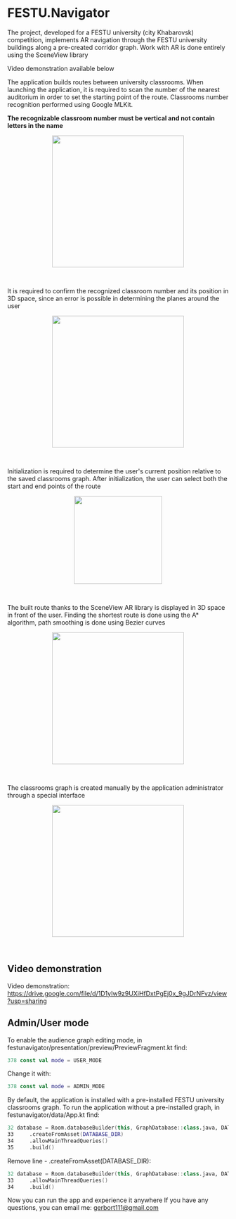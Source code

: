 # FESTU.Navigator


The project, developed for a FESTU university (city Khabarovsk) competition, implements AR navigation through the FESTU university buildings along a pre-created corridor graph. 
Work with AR is done entirely using the SceneView library

Video demonstration available below

The application builds routes between university classrooms. When launching the application, it is required to scan the number of the nearest auditorium in order to set the starting point of the route. 
Classrooms number recognition performed using Google MLKit. 

**The recognizable classroom number must be vertical and not contain letters in the name**

<p align="middle">
  <img src="https://user-images.githubusercontent.com/35885530/179328286-371043fc-a101-46d3-a3da-b1d2885b9ee4.png" width="300" />
</p>

<br>

It is required to confirm the recognized classroom number and its position in 3D space, since an error is possible in determining the planes around the user

<p align="middle">
  <img src="https://user-images.githubusercontent.com/35885530/179328379-60c46df3-bdfd-42f4-a534-c5f79e4cd218.png" width="300" />
</p>

<br>

Initialization is required to determine the user's current position relative to the saved classrooms graph. After initialization, the user can select both the start and end points of the route

<p align="middle">
  <img src="https://user-images.githubusercontent.com/35885530/179328505-4ae5348e-0e3d-4cd9-ab29-5543bf37bfc3.png" width="200" />
</p>

<br>

The built route thanks to the SceneView AR library is displayed in 3D space in front of the user. Finding the shortest route is done using the A* algorithm, path smoothing is done using Bezier curves

<p align="middle">
  <img src="https://user-images.githubusercontent.com/35885530/179328566-72e66c07-088d-498d-a7eb-955cbcbf8fb4.png" width="300" />
</p>

<br>

The classrooms graph is created manually by the application administrator through a special interface

<p align="middle">
  <img src="https://user-images.githubusercontent.com/35885530/179328653-132d6894-bd8c-4a39-a8a5-d38374a82c77.png" width="300" />
</p>

<br>

## Video demonstration
Video demonstration: https://drive.google.com/file/d/1D1yIw9z9UXiHfDxtPgEj0x_9gJDrNFvz/view?usp=sharing  

## Admin/User mode
To enable the audience graph editing mode, in festunavigator/presentation/preview/PreviewFragment.kt find:
```kotlin
378 const val mode = USER_MODE
```
Change it with:
```kotlin
378 const val mode = ADMIN_MODE
```
By default, the application is installed with a pre-installed FESTU university classrooms graph. To run the application without a pre-installed graph, in festunavigator/data/App.kt find:
```kotlin
32 database = Room.databaseBuilder(this, GraphDatabase::class.java, DATABASE_NAME)
33     .createFromAsset(DATABASE_DIR)
34     .allowMainThreadQueries()
35     .build()
```
Remove line - .createFromAsset(DATABASE_DIR):
```kotlin
32 database = Room.databaseBuilder(this, GraphDatabase::class.java, DATABASE_NAME)
33     .allowMainThreadQueries()
34     .build()
```
Now you can run the app and experience it anywhere
If you have any questions, you can email me: gerbort111@gmail.com



